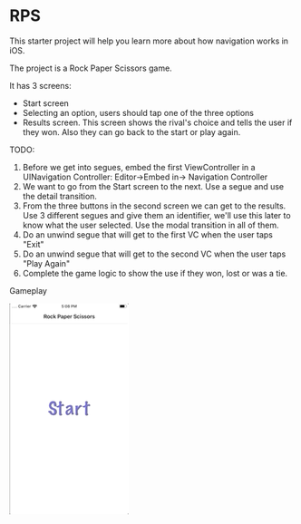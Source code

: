 # RPS

This starter project will help you learn more about how navigation works in iOS.

The project is a Rock Paper Scissors game. 

It has 3 screens:
- Start screen
- Selecting an option, users should tap one of the three options
- Results screen. This screen shows the rival's choice and tells the user if they won. Also they can go back to the start or play again.

TODO:

1. Before we get into segues, embed the first ViewController in a UINavigation Controller: Editor->Embed in-> Navigation Controller
2. We want to go from the Start screen to the next. Use a segue and use the detail transition.
3. From the three buttons in the second screen we can get to the results. Use 3 different segues and give them an identifier, we'll use this later to know what the user selected. Use the modal transition in all of them.
4. Do an unwind segue that will get to the first VC when the user taps "Exit"
5. Do an unwind segue that will get to the second VC when the user taps "Play Again"
6. Complete the game logic to show the use if they won, lost or was a tie.

Gameplay

![gameplay](gameplay.gif)

